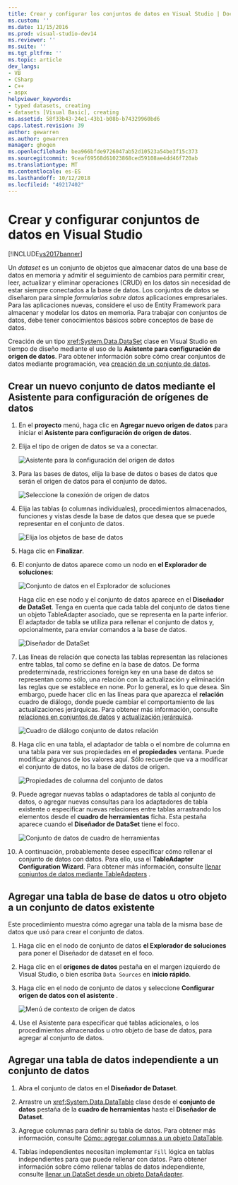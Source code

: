 ```yaml
---
title: Crear y configurar los conjuntos de datos en Visual Studio | Documentos de Microsoft
ms.custom: ''
ms.date: 11/15/2016
ms.prod: visual-studio-dev14
ms.reviewer: ''
ms.suite: ''
ms.tgt_pltfrm: ''
ms.topic: article
dev_langs:
- VB
- CSharp
- C++
- aspx
helpviewer_keywords:
- typed datasets, creating
- datasets [Visual Basic], creating
ms.assetid: 58f33b43-24e1-43b1-b08b-b74329960bd6
caps.latest.revision: 39
author: gewarren
ms.author: gewarren
manager: ghogen
ms.openlocfilehash: bea966bfde9726047ab52d10523a54be3f15c373
ms.sourcegitcommit: 9ceaf69568d61023868ced59108ae4dd46f720ab
ms.translationtype: MT
ms.contentlocale: es-ES
ms.lasthandoff: 10/12/2018
ms.locfileid: "49217402"
---
```

# <a name="create-and-configure-datasets-in-visual-studio"></a>Crear y configurar conjuntos de datos en Visual Studio
[!INCLUDE[vs2017banner](../includes/vs2017banner.md)]

  
Un *dataset* es un conjunto de objetos que almacenar datos de una base de datos en memoria y admitir el seguimiento de cambios para permitir crear, leer, actualizar y eliminar operaciones (CRUD) en los datos sin necesidad de estar siempre conectados a la base de datos. Los conjuntos de datos se diseñaron para simple *formularios sobre datos* aplicaciones empresariales. Para las aplicaciones nuevas, considere el uso de Entity Framework para almacenar y modelar los datos en memoria. Para trabajar con conjuntos de datos, debe tener conocimientos básicos sobre conceptos de base de datos.  
  
 Creación de un tipo <xref:System.Data.DataSet> clase en Visual Studio en tiempo de diseño mediante el uso de la **Asistente para configuración de origen de datos**. Para obtener información sobre cómo crear conjuntos de datos mediante programación, vea [creación de un conjunto de datos](http://msdn.microsoft.com/library/57629d8f-393e-4677-8b83-29ffde27f5fc).  
  
## <a name="create-a-new-dataset-by-using-the-data-source-configuration-wizard"></a>Crear un nuevo conjunto de datos mediante el Asistente para configuración de orígenes de datos  
  
1.  En el **proyecto** menú, haga clic en **Agregar nuevo origen de datos** para iniciar el **Asistente para configuración de origen de datos**.  
  
2.  Elija el tipo de origen de datos se va a conectar.  
  
     ![Asistente para la configuración del origen de datos](../data-tools/media/data-source-configuration-wizard.png "Asistente para la configuración del origen de datos")  
  
3.  Para las bases de datos, elija la base de datos o bases de datos que serán el origen de datos para el conjunto de datos.  
  
     ![Seleccione la conexión de origen de datos](../data-tools/media/data-source-choose-a-connection.png "seleccione la conexión de origen de datos")  
  
4.  Elija las tablas (o columnas individuales), procedimientos almacenados, funciones y vistas desde la base de datos que desea que se puede representar en el conjunto de datos.  
  
     ![Elija los objetos de base de datos](../data-tools/media/raddata-chose-objects.png "raddata elegir objetos")  
  
5.  Haga clic en **Finalizar**.  
  
6.  El conjunto de datos aparece como un nodo en **el Explorador de soluciones**:  
  
     ![Conjunto de datos en el Explorador de soluciones](../data-tools/media/dataset-in-solution-explorer.png "conjunto de datos en el Explorador de soluciones")  
  
     Haga clic en ese nodo y el conjunto de datos aparece en el **Diseñador de DataSet**. Tenga en cuenta que cada tabla del conjunto de datos tiene un objeto TableAdapter asociado, que se representa en la parte inferior. El adaptador de tabla se utiliza para rellenar el conjunto de datos y, opcionalmente, para enviar comandos a la base de datos.  
  
     ![Diseñador de DataSet](../data-tools/media/dataset-designer.png "Diseñador de DataSet")  
  
7.  Las líneas de relación que conecta las tablas representan las relaciones entre tablas, tal como se define en la base de datos. De forma predeterminada, restricciones foreign key en una base de datos se representan como sólo, una relación con la actualización y eliminación las reglas que se establece en none. Por lo general, es lo que desea. Sin embargo, puede hacer clic en las líneas para que aparezca el **relación** cuadro de diálogo, donde puede cambiar el comportamiento de las actualizaciones jerárquicas. Para obtener más información, consulte [relaciones en conjuntos de datos](../data-tools/relationships-in-datasets.md) y [actualización jerárquica](../data-tools/hierarchical-update.md).  
  
     ![Cuadro de diálogo conjunto de datos relación](../data-tools/media/raddata-relation-dialog.png "raddata cuadro de diálogo relación")  
  
8.  Haga clic en una tabla, el adaptador de tabla o el nombre de columna en una tabla para ver sus propiedades en el **propiedades** ventana. Puede modificar algunos de los valores aquí. Sólo recuerde que va a modificar el conjunto de datos, no la base de datos de origen.  
  
     ![Propiedades de columna del conjunto de datos](../data-tools/media/dataset-column-properties.png "propiedades de columna del conjunto de datos")  
  
9. Puede agregar nuevas tablas o adaptadores de tabla al conjunto de datos, o agregar nuevas consultas para los adaptadores de tabla existente o especificar nuevas relaciones entre tablas arrastrando los elementos desde el **cuadro de herramientas** ficha. Esta pestaña aparece cuando el **Diseñador de DataSet** tiene el foco.  
  
     ![Conjunto de datos de cuadro de herramientas](../data-tools/media/raddata-dataset-toolbox.png "raddata del cuadro de herramientas del conjunto de datos")  
  
10. A continuación, probablemente desee especificar cómo rellenar el conjunto de datos con datos. Para ello, usa el **TableAdapter Configuration Wizard**. Para obtener más información, consulte [llenar conjuntos de datos mediante TableAdapters](../data-tools/fill-datasets-by-using-tableadapters.md) .  
  
## <a name="add-a-database-table-or-other-object-to-an-existing-dataset"></a>Agregar una tabla de base de datos u otro objeto a un conjunto de datos existente  
 Este procedimiento muestra cómo agregar una tabla de la misma base de datos que usó para crear el conjunto de datos.  
  
1.  Haga clic en el nodo de conjunto de datos **el Explorador de soluciones** para poner el Diseñador de dataset en el foco.  
  
2.  Haga clic en el **orígenes de datos** pestaña en el margen izquierdo de Visual Studio, o bien escriba `Data Sources` en **inicio rápido**.  
  
3.  Haga clic en el nodo de conjunto de datos y seleccione **Configurar origen de datos con el asistente** .  
  
     ![Menú de contexto de origen de datos](../data-tools/media/data-source-context-menu.png "menú de contexto de origen de datos")  
  
4.  Use el Asistente para especificar qué tablas adicionales, o los procedimientos almacenados u otro objeto de base de datos, para agregar al conjunto de datos.  
  
## <a name="add-a-stand-alone-data-table-to-a-dataset"></a>Agregar una tabla de datos independiente a un conjunto de datos  
  
1.  Abra el conjunto de datos en el **Diseñador de Dataset**.  
  
2.  Arrastre un <xref:System.Data.DataTable> clase desde el **conjunto de datos** pestaña de la **cuadro de herramientas** hasta el **Diseñador de Dataset**.  
  
3.  Agregue columnas para definir su tabla de datos. Para obtener más información, consulte [Cómo: agregar columnas a un objeto DataTable](http://msdn.microsoft.com/library/8ca21f77-b99a-47a7-a656-7cfd7a1bd9df).  
  
4.  Tablas independientes necesitan implementar `Fill` lógica en tablas independientes para que puede rellenar con datos. Para obtener información sobre cómo rellenar tablas de datos independiente, consulte [llenar un DataSet desde un objeto DataAdapter](http://msdn.microsoft.com/library/3fa0ac7d-e266-4954-bfac-3fbe2f913153).

